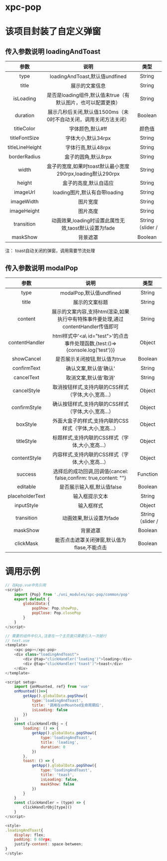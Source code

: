 # xpc-pop
# 该项目封装了自定义弹窗
## 传入参数说明 loadingAndToast
| 参数         | 说明         |  类型 |
| :---:        |    :----:   |  :----: |
| type         |     loadingAndToast,默认值undfined        |  String|
| title        |  展示的文案信息      | String |
| isLoading	   |  是否是loading组件,默认值未true（有默认图片，也可以配置更换）| String
| duration     |  展示几秒后关闭,默认值1500ms（未0时不自动关闭，调用关闭方法关闭） | Boolean
| titleColor   |  字体颜色,默认#ff | 颜色值 |
| titleFontSize|  字体大小,默认34rpx | String |
| titleLineHeight|字体行高,默认48rpx | String |
| borderRadius |  盒子的圆角,默认8rpx| String |
| width        |  盒子的宽度,如果时toast默认最小宽度290rpx,loading默认290rpx         | String |
| height       |  盒子的高度,默认自适应 |String |
| imageUrl     |  loading图片,默认有自带loading | String|
| imageWidth   |  图片宽度  | String |
| imageHeight  |  图片高度  | String |
| transition   |  动画效果,loading时设置此属性无效,taost默认设置为fade | String（slider /| fade） |
| maskShow     |  背景遮罩  | Boolean|
注： toast自动关闭的弹窗，调用需要节流处理
## 传入参数说明 modalPop
| 参数         | 说明         |  类型 |
| :---:        |    :----:   |  :----: |
| type         |     modalPop,默认值undfined        |  String|
| title        |  展示的文案标题      | String |
| content      |  展示的文案内容,支持html渲染,如果执行中有特殊事件要处理,通过contentHandler传值即可      | String |
| contentHandler| html样式中'\<a\ id="test">'的点击事件处理函数,{test:()=>{console.log('test')}} | Object|
| showCancel   |  是否展示关闭按钮,默认值为true    | Boolean |
| confirmText  |  确认文案,默认值'确认'| String |
| cancelText   |  取消文案,默认值'取消'| String |
| cancelStyle  |  取消按钮样式,支持内联的CSS样式（字体,大小,宽高...）| Object|
| confirmStyle |  确认按钮样式,支持内联的CSS样式（字体,大小,宽高...）| Object|
| boxStyle     |  外面大盒子的样式,支持内联的CSS样式（字体,大小,宽高...）| Object|
| titleStyle   |  标题样式,支持内联的CSS样式（字体,大小,宽高...）| Object|
| contentStyle |  内容样式,支持内联的CSS样式（字体,大小,宽高...）| Object|
| success      |  选择后的成功回调,回调值{cancel: false,confirm: true,content: ""}| Function |
| editable     |  是否展示输入框,默认值false | Boolean |
| placeholderText | 输入框提示文本 | String |
| inputStyle   |  输入框样式 | Object  |
| transition   |  动画效果,默认设置为fade | String（slider /| fade /| null） |
| maskShow     |  背景遮罩  | Boolean|
| clickMask    |  能否点击遮罩关闭弹窗,默认值为flase,不能点击 | Boolean |
# 调用示例
```javascript
// 在App.vue中先引用
<script>
	import {Pop} from './uni_modules/xpc-pop/common/pop'
	export default {
		globalData:{
			popShow: Pop.showPop,
			popClose: Pop.closePop
		}
	}
</script>

// 需要的组件中引入,注意在一个主页面只需要引入一次就行
// text.vue
<template>
	<xpc-pop></xpc-pop>
	<div class="loadingAndToast">
		<div @tap="clickHandler('loading')">loading</div>
		<div @tap="clickHandler('toast')">toast</div>
	</div>
</template>

<script setup>
	import {onMounted, ref} from 'vue'
	onMounted(()=>{
		getApp().globalData.popShow({
			type:'loadingAndToast',
			title: '调用在onMounted生命周期后',
			isLoading: false
		})
	})
	const clickHandlrObj = {
		loading: () => {
			getApp().globalData.popShow({
				type:'loadingAndToast',
				title: 'loading',
				duration: 0
			})
		},
		toast: () => {
			getApp().globalData.popShow({
				type:'loadingAndToast',
				title: 'toast',
				isLoading: false,
				maskShow: false
			})
		}
	}
	const clickHandler = (type) => {
		clickHandlrObj[type]()
	}
</script>

<style>
.loadingAndToast{
	display: flex;
	padding: 0 60rpx;
	justify-content: space-between;
}
</style>

```